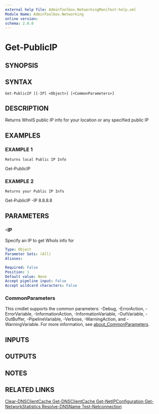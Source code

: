 ```yaml
---
external help file: AdminToolbox.NetworkingManifest-help.xml
Module Name: AdminToolbox.Networking
online version:
schema: 2.0.0
---
```


# Get-PublicIP

## SYNOPSIS

## SYNTAX

```
Get-PublicIP [[-IP] <Object>] [<CommonParameters>]
```

## DESCRIPTION
Returns WhoIS public IP info for your location or any specified public IP

## EXAMPLES

### EXAMPLE 1
```
Returns local Public IP Info
```

Get-PublicIP

### EXAMPLE 2
```
Returns your Public IP Info
```

Get-PublicIP -IP 8.8.8.8

## PARAMETERS

### -IP
Specify an IP to get WhoIs info for

```yaml
Type: Object
Parameter Sets: (All)
Aliases:

Required: False
Position: 1
Default value: None
Accept pipeline input: False
Accept wildcard characters: False
```

### CommonParameters
This cmdlet supports the common parameters: -Debug, -ErrorAction, -ErrorVariable, -InformationAction, -InformationVariable, -OutVariable, -OutBuffer, -PipelineVariable, -Verbose, -WarningAction, and -WarningVariable. For more information, see [about_CommonParameters](http://go.microsoft.com/fwlink/?LinkID=113216).

## INPUTS

## OUTPUTS

## NOTES

## RELATED LINKS

[Clear-DNSClientCache
Get-DNSClientCache
Get-NetIPConfiguration
Get-NetworkStatistics
Resolve-DNSName
Test-Netconnection]()

